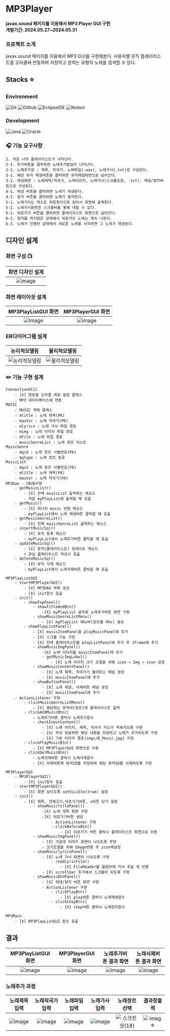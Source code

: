 # MP3Player
**javax.sound 패키지를 이용해서 MP3 Player GUI 구현** <br/>
**개발기간: 2024.05.27~2024.05.31**

### 프로젝트 소개
javax.sound 패키지를 이용해서 MP3 GUI를 구현해본다.
사용자별 뮤직 플레이리스트를 오라클에 연동하여 저장하고 원하는 유형의 노래를 검색할 수 있다.

## Stacks ⭐
### Environment
![Git](https://img.shields.io/badge/Git-F05032?style=for-the-badge&logo=Git&logoColor=white)
![Github](https://img.shields.io/badge/GitHub-181717?style=for-the-badge&logo=GitHub&logoColor=white)
![EclipseIDE](https://img.shields.io/badge/EclipseIDE-2C2255?style=for-the-badge&logo=EclipseIDE&logoColor=white)
![Notion](https://img.shields.io/badge/Notion-000000?style=for-the-badge&logo=Notion&logoColor=white)

### Development
![Java](https://img.shields.io/badge/Java-007396?style=for-the-badge&logo=OpenJDK&logoColor=white)
![Oracle](https://img.shields.io/badge/Oracle-F80000?style=for-the-badge&logo=Oracle&logoColor=white)

### 🎧 기능 요구사항
```
1. 처음 나의 플레이리스트가 나타난다.
2-1. 추가버튼을 클릭하면 노래추가팝업이 나타난다.
2-2. 노래추가창 : 제목, 작곡가, 노래파일(.wav), 노래가사(.txt)로 구성된다. 
3-1. 해당 뮤직 재생버튼을 클릭하면 뮤직재생화면으로 넘어간다.
3-2. 재생화면 : 노래제목/작곡가, 노래이미지, 노래가사(스크롤포함, .txt), 재생/정지버튼으로 구성된다.
4-1. 재생 버튼을 클릭하면 노래가 재생된다.
4-2. 중지 버튼을 클릭하면 노래가 중지된다.
5-1. 노래가사는 텍스트 파일형식으로 읽어서 화면에 출력한다.
5-2. 노래가사화면은 스크롤바를 통해 내릴 수 있다.
6-1. 뒤로가기 버튼을 클릭하면 플레이리스트 화면으로 넘어간다.
6-2. 정지를 하지않은 상태에서 뒤로가도 노래는 계속 나온다.
6-3. 노래가 진행된 상태에서 새로운 노래를 시작하면 그 노래가 재생된다.
```

## 디자인 설계
### 화면 구성 📺
| 화면 디자인 설계 |
| :----------: |
|![image](https://github.com/yunju-m/MP3Player/assets/74498379/26568f87-9784-4696-a7dd-f806b7c5de00)|

### 화면 레이아웃 설계 
| MP3PlayListGUI 화면 | MP3PlayerGUI 화면 |
| :----------: | :----------: |
| ![image](https://github.com/yunju-m/MP3Player/assets/74498379/6178224c-709c-4a49-84f5-ec4f5a818e4f) | ![image](https://github.com/yunju-m/MP3Player/assets/74498379/7f17c56b-f0eb-480e-853a-5d3a32f29f2d) |

### ER다이어그램 설계
| 논리적모델링 | 물리적모델링 |
| :----------: | :----------: |
| ![논리적모델링](https://github.com/yunju-m/MP3Player/assets/74498379/c2a048a1-4e25-4f5d-a05f-c7d83ea946df) | ![물리적모델링](https://github.com/yunju-m/MP3Player/assets/74498379/25c2f632-74a9-419a-8a4b-039a00d289fa) |

### ✏️ 기능 구현 설계
```
ConnectionUtil
	- [X] 연동할 오라클 계정 설정 클래스
	- MP3 데이터베이스에 연동
MUSIC 
	- MUSIC 객체 클래스
	- mtitle : 노래 제목(PK)
	- mautor : 노래 작곡가(PK)
	- mlyrics : 노래 가사 파일 경로
	- mimg : 노래 이미지 파일 경로 
	- mfile : 노래 파일 경로
	- musicGenreList : 노래 장르 리스트
MusicGenre 
	- mgid : 노래 장르 식별번호(PK)
	- mgtype : 노래 장르 종류
MusicList
	- mgid : 노래 장르 식별번호(FK)
	- mtitle : 노래 제목(FK)
	- mautor : 노래 작곡가(FK)
MP3Dao - CRUD구현
	- getMusicList()
		- [X] 전체 musicList 출력하는 메소드
		- 처음 myPlayList에 출력할 때 호출
	- getMusic()
		- [X] 하나의 music 반환 메소드
		- myPlayList에서 노래 재생버튼 클릭할 때 호출
	- getMusicGenreList()
		- [X] 전체 musicGenreList 출력하는 메소드
	- insertMusicSql()
		- [X] 뮤직 등록 메소드
		- myPlayList에서 노래추가버튼 클릭할 때 호출
	- updateMusicSql()
		- [X] 뮤직(플레이리스트) 업데이트 메소드
		+ 관심 플레이리스트 작성시 호출
	- deleteMusicSql()
		- [X] 뮤직 삭제 메소드
		- myPlayList에서 노래삭제버튼 클릭할 때 호출

MP3PlayListGUI
	- startMP3PlayerGUI()
		- [X] MP3DAO 객체 생성
		- [X] init함수 호출
	- init()
		- showTopPanel()
			- showTitleAndBtn()
				-[X] myPlayList 글자와 노래추가버튼 화면 구현
			- showMusicGenreListMenu()
				- [X] myPlayList 메뉴바(장르별 메뉴) 생성
		- showPlayListPanel()
			- [X] musicItemPanel을 playMusicPanel에 추가
			- [X] 스크롤 기능 구현
			- [X] 전체 플레이리스트를 playListPanel에 추가 후 Jframe에 추가
			- showMusicImgPanel()
				-[X] 노래 이미지를 musicItemPanel에 추가
				- getMusicImgLabel()
					- [X] 노래 이미지 크기 조절을 위해 icon → Img → icon 설정
			- showMusicContentPanel()
				- [X] 노래 제목, 작곡가가 들어있는 패널 생성
				- [X] musicItemPanel에 추가
			- showButtonPanel()
				- [X] 노래 재생, 삭제버튼 패널 생성
				- [X] musicItemPanel에 추가
	- ActionListener 구현
		- clickMusicGenreListMenu()
			- [X] 해당하는 뮤직바(장르)에 플레이리스트 출력
		- clickAddMusicBtn()
			- 노래추가버튼 클릭시 노래추가함수
			- checkInputContent()
				- [X] 노래 이미지, 제목, 작곡가 카드가 띄워지도록 구현
				- [X] 작성 완료하면 해당 내용을 저장하고 노래가 추가되도록 구현
				- [X] 기본 이미지 경로(imgs/B_Music.jpg) 지정
		- clickPlayMusicBtn()
			- [X] MP3PlayerGUI 화면으로 이동
		- clickDelMusicBtn()
			- 노래삭제버튼 클릭시 노래삭제함수
			- [X] 삭제버튼에 뮤직ID를 지정하여 해당 뮤직ID를 삭제하도록 구현	
			
MP3PlayerGUI
	- MP3PlayerGUI()
		- [X] init함수 호출
	- startMP3PlayerGUI()
		- [X] 화면 보이도록 setVisible(true) 설정
	- init()
		- [X] 제목, 전체크기,뒤로가기버튼, x버튼 닫기 설정
			- showMusicTitlePanel()
				-[X] 노래 제목 화면 구현
				-[X] 뒤로가기버튼 생성
					- ActionListener 구현
					- clickBeforeBtn()
						- [X] 뒤로가기 버튼 클릭시 플레이리스트 화면으로 이동
			- showMusicImgPanel()
				- [X] 가운데 이미지 화면이 나오도록 구현
				- 크기조절을 위해 Image변환 후 icon재설정
			- showMusiclyricsPanel()
				- [X] 노래 가사 화면이 나오도록 구현
					- readLyricFile()
						- [X] FileReader를 활용하여 가사 추출 및 반환
				- [X] scrollbar 추가해서 스크롤이 되도록 구현
			- showMusicBtnPanel()
				- [X] 재생/정지 버튼 화면 구현
				- ActionListener 구현
					- clickPlayBtn()
						- [X] play버튼 클릭시 노래재생함수
					- clickStopBtn()
						- [X] stop버튼 클릭시 노래정지함수

MP3Main
	- [X] MP3PlayListGUI 함수 호출
```

## 결과
| MP3PlayListGUI 화면 | MP3PlayerGUI 화면 | 노래추가버튼 결과 화면 | 노래삭제버튼 결과 화면 |
| :----------: | :----------: | :----------: | :----------: |
| ![image](https://github.com/yunju-m/MP3Player/assets/74498379/447f7903-1fa5-47e8-8a42-25fdfc1bc0ef) | ![image](https://github.com/yunju-m/MP3Player/assets/74498379/29f2e8b5-1b33-4e28-bb72-f118e599b689) | ![image](https://github.com/yunju-m/MP3Player/assets/74498379/adb31eb5-2b5c-45a6-9a36-b5cdc1fdbca7) | ![image](https://github.com/yunju-m/MP3Player/assets/74498379/73262a9d-4f91-4800-b06e-f4e2fb41f434) |

### 노래추가 과정
| 노래제목입력 | 노래작곡가입력 | 노래파일입력 | 노래가사입력 | 노래장르선택 | 결과창출력 |
| :----------: | :----------: | :----------: | :----------: |  :----------: | :----------: |
| ![image](https://github.com/yunju-m/MP3Player/assets/74498379/5358d2e1-5f66-4df4-894e-842f38abb644) | ![image](https://github.com/yunju-m/MP3Player/assets/74498379/663e1676-7ee6-4e5a-b537-78b39312ed07) | ![image](https://github.com/yunju-m/MP3Player/assets/74498379/df61104a-a687-4da1-8db7-b9444b861aa4) |![image](https://github.com/yunju-m/MP3Player/assets/74498379/13e91dab-8db2-4a2e-a8c1-d8018ca6050b) | ![스크린샷(18)](https://github.com/yunju-m/MP3Player/assets/74498379/89150f17-bf34-43b4-98ad-aa27a8ac7ce2) | ![image](https://github.com/yunju-m/MP3Player/assets/74498379/df2aa2e9-bb0f-47d6-979c-569f22b78bc4) |



